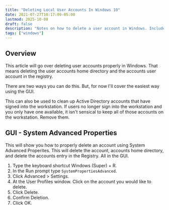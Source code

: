 ```yaml
---
title: "Deleting Local User Accounts In Windows 10"
date: 2021-07-27T10:17:09-05:00
lastmod: 2025-10-08
draft: false
description: "Notes on how to delete a user account in Windows. Includes account, home directory, and registry keys."
tags: ["windows"]
---
```


## Overview

This article will go over deleting user accounts properly in Windows. 
That means deleting the user accounts home directory and the accounts 
user account in the registry.

There are two ways you can do this. But, for now I'll cover the easiest 
way using the GUI.

This can also be used to clean up Active Directory accounts that have 
signed into the workstation. If users no longer sign into the workstation 
and you only have one available, it isn't sensical to keep all of those 
accounts on the workstation. Remove them. 

## GUI - System Advanced Properties

This will show you how to properly delete an account using System 
Advanced Properites. This will delete the account, accounts home directory, 
and delete the accounts entry in the Registry. All in the GUI.

1. Type the keyboard shortcut Windows (Super) + R.
2. In the Run prompt type ```SystemPropertiesAdvanced```.
3. Click Advanced > Settings.
4. At the User Profiles window. Click on the account you would like to delete.
5. Click Delete.
6. Confirm Deletion.
7. Click OK.
